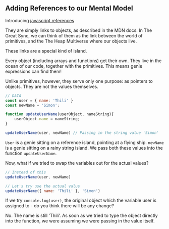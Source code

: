 
## Adding References to our Mental Model

Introducing [javascript references](https://bugs.mysql.com/)

They are simply links to objects, as described in the MDN docs. In The Great Sync, we can think of them as the link between the world of primitives, and the The Heap Multiverse where our objects live. 

These links are a special kind of island.

Every object (including arrays and functions) get their own. They live in the ocean of our code, together with the primitives. This means genie expressions can find them!

Unlike primitives, however, they serve only one purpose: as pointers to objects. They are not the values themselves.

```js
// DATA
const user = { name: 'Thili' }
const newName = 'Simon';

function updateUserName(userObject, nameString){
    userObject.name = nameString;
}

updateUserName(user, newName) // Passing in the string value 'Simon'
```

`User` is a genie sitting on a reference island, pointing at a flying ship. `newName` is a genie sitting on a rainy string island. We pass both these values into the function `updateUserName`.

Now, what if we tried to swap the variables out for the actual values?

```js
// Instead of this
updateUserName(user, newName) 

// Let's try use the actual value
updateUserName({ name: 'Thili' }, 'Simon') 
```

If we try `console.log(user)`, the original object which the variable user is assigned to - do you think there will be any change?

No. The name is still 'Thili'. As soon as we tried to type the object directly into the function, we were assuming we were passing in the value itself.